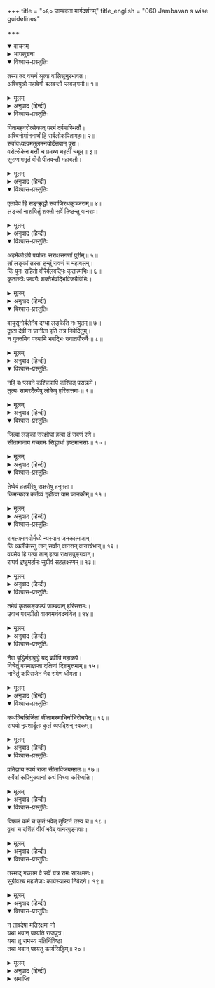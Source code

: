 +++
title = "०६० जाम्बवता मार्गदर्शनम्"
title_english = "060 Jambavan s wise guidelines"

+++
<details open><summary>वाचनम्</summary>
<div caption="श्रीराम-हरिसीताराममूर्ति-घनपाठिभ्यां वचनम्" class="audioEmbed" src="https://archive.org/download/Ramayana-recitation-Sriram-harisItArAmamUrti-Ghanapaati-v2/Kanda_5/Kanda_5_SK-059-Hanuma_describes_the_plight_of_Seetha_to_his_fellow_monkeys.mp3"></div>
</details>

<details><summary>भागसूचना</summary>

60. अङ्गदका लङ्काको जीतकर सीताको ले आनेका उत्साहपूर्ण विचार और जाम्बवान् के द्वारा उसका निवारण
</details>

<details open><summary>विश्वास-प्रस्तुतिः</summary>

तस्य तद् वचनं श्रुत्वा वालिसूनुरभाषत।  
अश्विपुत्रौ महावेगौ बलवन्तौ प्लवङ्गमौ॥ १॥
</details>

<details><summary>मूलम्</summary>

तस्य तद् वचनं श्रुत्वा वालिसूनुरभाषत।  
अश्विपुत्रौ महावेगौ बलवन्तौ प्लवङ्गमौ॥ १॥
</details>

<details><summary>अनुवाद (हिन्दी)</summary>

हनुमान् जी की यह बात सुनकर बालिपुत्र अङ्गदने कहा—‘अश्विनीकुमारके पुत्र ये मैन्द और द्विविद दोनों वानर अत्यन्त वेगशाली और बलवान् हैं॥ १॥
</details>

<details open><summary>विश्वास-प्रस्तुतिः</summary>

पितामहवरोत्सेकात् परमं दर्पमास्थितौ।  
अश्विनोर्माननार्थं हि सर्वलोकपितामहः॥ २॥  
सर्वावध्यत्वमतुलमनयोर्दत्तवान् पुरा।  
वरोत्सेकेन मत्तौ च प्रमथ्य महतीं चमूम्॥ ३॥  
सुराणाममृतं वीरौ पीतवन्तौ महाबलौ।
</details>

<details><summary>मूलम्</summary>

पितामहवरोत्सेकात् परमं दर्पमास्थितौ।  
अश्विनोर्माननार्थं हि सर्वलोकपितामहः॥ २॥  
सर्वावध्यत्वमतुलमनयोर्दत्तवान् पुरा।  
वरोत्सेकेन मत्तौ च प्रमथ्य महतीं चमूम्॥ ३॥  
सुराणाममृतं वीरौ पीतवन्तौ महाबलौ।
</details>

<details><summary>अनुवाद (हिन्दी)</summary>

‘पूर्वकालमें ब्रह्माजीका वर मिलनेसे इनका अभिमान बढ़ गया और ये बड़े घमण्डमें भर गये थे। सम्पूर्णलोकोंके पितामह ब्रह्माजीने अश्विनीकुमारोंका मान रखनेके लिये पहले इन दोनोंको यह अनुपम वरदान दिया था कि तुम्हें कोई भी मार नहीं सकता। उस वरके अभिमानसे मत्त हो इन दोनों महाबली वीरोंने देवताओंकी विशाल सेनाको मथकर अमृत पी लिया था॥ २-३ १/२॥
</details>

<details open><summary>विश्वास-प्रस्तुतिः</summary>

एतावेव हि सङ्क्रुद्धौ सवाजिरथकुञ्जराम्॥ ४॥  
लङ्कां नाशयितुं शक्तौ सर्वे तिष्ठन्तु वानराः।
</details>

<details><summary>मूलम्</summary>

एतावेव हि सङ्क्रुद्धौ सवाजिरथकुञ्जराम्॥ ४॥  
लङ्कां नाशयितुं शक्तौ सर्वे तिष्ठन्तु वानराः।
</details>

<details><summary>अनुवाद (हिन्दी)</summary>

‘ये ही दोनों यदि क्रोधमें भर जायँ तो हाथी, घोड़े और रथोंसहित समूची लङ्काका नाश कर सकते हैं। भले ही और सब वानर बैठे रहें॥ ४ १/२॥
</details>

<details open><summary>विश्वास-प्रस्तुतिः</summary>

अहमेकोऽपि पर्याप्तः सराक्षसगणां पुरीम्॥ ५॥  
तां लङ्कां तरसा हन्तुं रावणं च महाबलम्।  
किं पुनः सहितो वीरैर्बलवद्भिः कृतात्मभिः॥ ६॥  
कृतास्त्रैः प्लवगैः शक्तैर्भवद्भिर्विजयैषिभिः।
</details>

<details><summary>मूलम्</summary>

अहमेकोऽपि पर्याप्तः सराक्षसगणां पुरीम्॥ ५॥  
तां लङ्कां तरसा हन्तुं रावणं च महाबलम्।  
किं पुनः सहितो वीरैर्बलवद्भिः कृतात्मभिः॥ ६॥  
कृतास्त्रैः प्लवगैः शक्तैर्भवद्भिर्विजयैषिभिः।
</details>

<details><summary>अनुवाद (हिन्दी)</summary>

‘मैं अकेला भी राक्षसगणोंसहित समस्त लङ्कापुरीका वेगपूर्वक विध्वंस करने तथा महाबली रावणको मार डालनेके लिये पर्याप्त हूँ। फिर यदि सम्पूर्ण अस्त्रोंको जाननेवाले आप-जैसे वीर, बलवान्, शुद्धात्मा, शक्तिशाली और विजयाभिलाषी वानरोंकी सहायता मिल जाय, तब तो कहना ही क्या है?॥ ५-६ १/२॥
</details>

<details open><summary>विश्वास-प्रस्तुतिः</summary>

वायुसूनोर्बलेनैव दग्धा लङ्केति नः श्रुतम्॥ ७॥  
दृष्टा देवी न चानीता इति तत्र निवेदितुम्।  
न युक्तमिव पश्यामि भवद्भिः ख्यातपौरुषैः॥ ८॥
</details>

<details><summary>मूलम्</summary>

वायुसूनोर्बलेनैव दग्धा लङ्केति नः श्रुतम्॥ ७॥  
दृष्टा देवी न चानीता इति तत्र निवेदितुम्।  
न युक्तमिव पश्यामि भवद्भिः ख्यातपौरुषैः॥ ८॥
</details>

<details><summary>अनुवाद (हिन्दी)</summary>

‘वायुपुत्र हनुमान् जी ने अकेले जाकर अपने पराक्रमसे ही लङ्काको फूँक डाला—यह बात हम सबलोगोंने सुन ही ली। आप-जैसे ख्यातनामा पुरुषार्थी वीरोंके रहते हुए मुझे भगवान् श्रीरामके सामने यह निवेदन करना उचित नहीं जान पड़ता कि ‘हमने सीतादेवीका दर्शन तो किया, किंतु उन्हें ला नहीं सके’॥ ७-८॥
</details>

<details open><summary>विश्वास-प्रस्तुतिः</summary>

नहि वः प्लवने कश्चिन्नापि कश्चित् पराक्रमे।  
तुल्यः सामरदैत्येषु लोकेषु हरिसत्तमाः॥ ९॥
</details>

<details><summary>मूलम्</summary>

नहि वः प्लवने कश्चिन्नापि कश्चित् पराक्रमे।  
तुल्यः सामरदैत्येषु लोकेषु हरिसत्तमाः॥ ९॥
</details>

<details><summary>अनुवाद (हिन्दी)</summary>

‘वानरशिरोमणियो! देवताओं और दैत्योंसहित सम्पूर्ण लोकोंमें कोई भी ऐसा वीर नहीं है, जो दूरतककी छलाँग मारने और पराक्रम दिखानेमें आप-लोगोंकी समानता कर सके॥ ९॥
</details>

<details open><summary>विश्वास-प्रस्तुतिः</summary>

जित्वा लङ्कां सरक्षौघां हत्वा तं रावणं रणे।  
सीतामादाय गच्छामः सिद्धार्था हृष्टमानसाः॥ १०॥
</details>

<details><summary>मूलम्</summary>

जित्वा लङ्कां सरक्षौघां हत्वा तं रावणं रणे।  
सीतामादाय गच्छामः सिद्धार्था हृष्टमानसाः॥ १०॥
</details>

<details><summary>अनुवाद (हिन्दी)</summary>

‘अतः निशाचरसमुदायसहित लङ्काको जीतकर, युद्धमें रावणका वध करके, सीताको साथ ले, सफल-मनोरथ एवं प्रसन्नचित्त होकर हमलोग श्रीरामचन्द्रजीके पास चलें॥ १०॥
</details>

<details open><summary>विश्वास-प्रस्तुतिः</summary>

तेष्वेवं हतवीरेषु राक्षसेषु हनूमता।  
किमन्यदत्र कर्तव्यं गृहीत्वा याम जानकीम्॥ ११॥
</details>

<details><summary>मूलम्</summary>

तेष्वेवं हतवीरेषु राक्षसेषु हनूमता।  
किमन्यदत्र कर्तव्यं गृहीत्वा याम जानकीम्॥ ११॥
</details>

<details><summary>अनुवाद (हिन्दी)</summary>

‘जब हनुमान् जी ने राक्षसोंके प्रमुख वीरोंको मार डाला है, ऐसी परिस्थितिमें हमारा इसके सिवा और क्या कर्तव्य हो सकता है कि हम जनकनन्दिनी सीताको साथ लेकर ही चलें॥ ११॥
</details>

<details open><summary>विश्वास-प्रस्तुतिः</summary>

रामलक्ष्मणयोर्मध्ये न्यस्याम जनकात्मजाम्।  
किं व्यलीकैस्तु तान् सर्वान् वानरान् वानरर्षभान्॥ १२॥  
वयमेव हि गत्वा तान् हत्वा राक्षसपुङ्गवान्।  
राघवं द्रष्टुमर्हामः सुग्रीवं सहलक्ष्मणम्॥ १३॥
</details>

<details><summary>मूलम्</summary>

रामलक्ष्मणयोर्मध्ये न्यस्याम जनकात्मजाम्।  
किं व्यलीकैस्तु तान् सर्वान् वानरान् वानरर्षभान्॥ १२॥  
वयमेव हि गत्वा तान् हत्वा राक्षसपुङ्गवान्।  
राघवं द्रष्टुमर्हामः सुग्रीवं सहलक्ष्मणम्॥ १३॥
</details>

<details><summary>अनुवाद (हिन्दी)</summary>

‘कपिवरो! हम जनककिशोरीको ले चलकर श्रीराम और लक्ष्मणके बीचमें खड़ी कर दें। किष्किन्धामें जुटे हुए उन सब वानरोंको कष्ट देनेकी क्या आवश्यकता है। हमलोग ही लङ्कामें चलकर वहाँके मुख्य-मुख्य राक्षसोंका वध कर डालें, उसके बाद लौटकर श्रीराम, लक्ष्मण तथा सुग्रीवका दर्शन करें’॥ १२-१३॥
</details>

<details open><summary>विश्वास-प्रस्तुतिः</summary>

तमेवं कृतसङ्कल्पं जाम्बवान् हरिसत्तमः।  
उवाच परमप्रीतो वाक्यमर्थवदर्थवित्॥ १४॥
</details>

<details><summary>मूलम्</summary>

तमेवं कृतसङ्कल्पं जाम्बवान् हरिसत्तमः।  
उवाच परमप्रीतो वाक्यमर्थवदर्थवित्॥ १४॥
</details>

<details><summary>अनुवाद (हिन्दी)</summary>

अङ्गदका ऐसा संकल्प जानकर वानर-भालुओंमें श्रेष्ठ और अर्थतत्त्वके ज्ञाता जाम्बवान् ने अत्यन्त प्रसन्न होकर यह सार्थक बात कही—॥ १४॥
</details>

<details open><summary>विश्वास-प्रस्तुतिः</summary>

नैषा बुद्धिर्महाबुद्धे यद् ब्रवीषि महाकपे।  
विचेतुं वयमाज्ञप्ता दक्षिणां दिशमुत्तमाम्॥ १५॥  
नानेतुं कपिराजेन नैव रामेण धीमता।
</details>

<details><summary>मूलम्</summary>

नैषा बुद्धिर्महाबुद्धे यद् ब्रवीषि महाकपे।  
विचेतुं वयमाज्ञप्ता दक्षिणां दिशमुत्तमाम्॥ १५॥  
नानेतुं कपिराजेन नैव रामेण धीमता।
</details>

<details><summary>अनुवाद (हिन्दी)</summary>

‘महाकपे! तुम बड़े बुद्धिमान् हो तथापि इस समय जो कुछ कह रहे हो, यह बुद्धिमानीकी बात नहीं है; क्योंकि वानरराज सुग्रीव तथा परम बुद्धिमान् भगवान् श्रीरामने हमें उत्तम दक्षिण दिशामें केवल सीताको खोजनेकी आज्ञा दी है, साथ ले आनेकी नहीं॥ १५ १/२॥
</details>

<details open><summary>विश्वास-प्रस्तुतिः</summary>

कथञ्चिन्निर्जितां सीतामस्माभिर्नाभिरोचयेत्॥ १६॥  
राघवो नृपशार्दूलः कुलं व्यपदिशन् स्वकम्।
</details>

<details><summary>मूलम्</summary>

कथञ्चिन्निर्जितां सीतामस्माभिर्नाभिरोचयेत्॥ १६॥  
राघवो नृपशार्दूलः कुलं व्यपदिशन् स्वकम्।
</details>

<details><summary>अनुवाद (हिन्दी)</summary>

‘यदि हमलोग किसी तरह सीताको जीतकर उनके पास ले भी चलें तो नृपश्रेष्ठ श्रीराम अपने कुलके व्यवहारका स्मरण करते हुए हमारे इस कार्यको पसंद नहीं करेंगे॥ १६ १/२॥
</details>

<details open><summary>विश्वास-प्रस्तुतिः</summary>

प्रतिज्ञाय स्वयं राजा सीताविजयमग्रतः॥ १७॥  
सर्वेषां कपिमुख्यानां कथं मिथ्या करिष्यति।
</details>

<details><summary>मूलम्</summary>

प्रतिज्ञाय स्वयं राजा सीताविजयमग्रतः॥ १७॥  
सर्वेषां कपिमुख्यानां कथं मिथ्या करिष्यति।
</details>

<details><summary>अनुवाद (हिन्दी)</summary>

‘राजा श्रीरामने सभी प्रमुख वानरवीरोंके सामने स्वयं ही सीताको जीतकर लानेकी प्रतिज्ञा की है, उसे वे मिथ्या कैसे करेंगे?॥ १७ १/२॥
</details>

<details open><summary>विश्वास-प्रस्तुतिः</summary>

विफलं कर्म च कृतं भवेत् तुष्टिर्न तस्य च॥ १८॥  
वृथा च दर्शितं वीर्यं भवेद् वानरपुङ्गवाः।
</details>

<details><summary>मूलम्</summary>

विफलं कर्म च कृतं भवेत् तुष्टिर्न तस्य च॥ १८॥  
वृथा च दर्शितं वीर्यं भवेद् वानरपुङ्गवाः।
</details>

<details><summary>अनुवाद (हिन्दी)</summary>

‘अतः वानरशिरोमणियो! ऐसी अवस्थामें हमारा किया-कराया कार्य निष्फल हो जायगा। भगवान् श्रीरामको संतोष भी नहीं होगा और हमारा पराक्रम दिखाना भी व्यर्थ सिद्ध होगा॥ १८ १/२॥
</details>

<details open><summary>विश्वास-प्रस्तुतिः</summary>

तस्माद् गच्छाम वै सर्वे यत्र रामः सलक्ष्मणः।  
सुग्रीवश्च महातेजाः कार्यस्यास्य निवेदने॥ १९॥
</details>

<details><summary>मूलम्</summary>

तस्माद् गच्छाम वै सर्वे यत्र रामः सलक्ष्मणः।  
सुग्रीवश्च महातेजाः कार्यस्यास्य निवेदने॥ १९॥
</details>

<details><summary>अनुवाद (हिन्दी)</summary>

‘इसलिये हम सब लोग इस कार्यकी सूचना देनेके लिये वहीं चलें, जहाँ लक्ष्मणसहित भगवान् श्रीराम और महातेजस्वी सुग्रीव विद्यमान हैं॥ १९॥
</details>

<details open><summary>विश्वास-प्रस्तुतिः</summary>

न तावदेषा मतिरक्षमा नो  
यथा भवान् पश्यति राजपुत्र।  
यथा तु रामस्य मतिर्निविष्टा  
तथा भवान् पश्यतु कार्यसिद्धिम्॥ २०॥
</details>

<details><summary>मूलम्</summary>

न तावदेषा मतिरक्षमा नो  
यथा भवान् पश्यति राजपुत्र।  
यथा तु रामस्य मतिर्निविष्टा  
तथा भवान् पश्यतु कार्यसिद्धिम्॥ २०॥
</details>

<details><summary>अनुवाद (हिन्दी)</summary>

‘राजकुमार! तुम जैसा देखते या सोचते हो, यह विचार हमलोगोंके योग्य ही है—हम इसे न कर सकें, ऐसी बात नहीं है; तथापि इस विषयमें भगवान् श्रीरामका जैसा निश्चय हो, उसीके अनुसार तुम्हें कार्यसिद्धिपर दृष्टि रखनी चाहिये’॥ २०॥
</details>

<details><summary>समाप्तिः</summary>

इत्यार्षे श्रीमद्रामायणे वाल्मीकीये आदिकाव्ये सुन्दरकाण्डे षष्टितमः सर्गः॥ ६०॥  
इस प्रकार श्रीवाल्मीकिनिर्मित आर्षरामायण आदिकाव्यके सुन्दरकाण्डमें साठवाँ सर्ग पूरा हुआ॥ ६०॥
</details>

